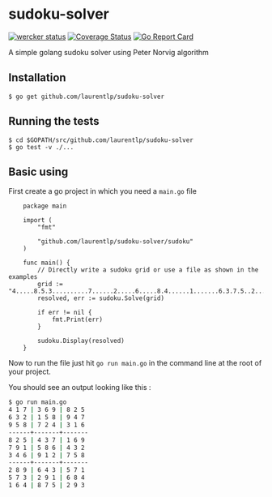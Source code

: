# sudoku-solver

[![wercker status](https://app.wercker.com/status/3ee8307fdb3876b6c0f7a504caf5daef/s/master "wercker status")](https://app.wercker.com/project/byKey/3ee8307fdb3876b6c0f7a504caf5daef)
[![Coverage Status](https://coveralls.io/repos/github/laurentlp/sudoku-solver/badge.svg)](https://coveralls.io/github/laurentlp/sudoku-solver)
[![Go Report Card](https://goreportcard.com/badge/github.com/laurentlp/sudoku-solver)](https://goreportcard.com/report/github.com/laurentlp/sudoku-solver)

A simple golang sudoku solver using Peter Norvig algorithm

## Installation

```shell
$ go get github.com/laurentlp/sudoku-solver
```

## Running the tests

```shell
$ cd $GOPATH/src/github.com/laurentlp/sudoku-solver
$ go test -v ./...
```

## Basic using

First create a go project in which you need a `main.go` file

```golang
    package main

    import (
        "fmt"

        "github.com/laurentlp/sudoku-solver/sudoku"
    )

    func main() {
        // Directly write a sudoku grid or use a file as shown in the examples
        grid := "4.....8.5.3..........7......2.....6.....8.4......1.......6.3.7.5..2.....1.4......"
        resolved, err := sudoku.Solve(grid)

        if err != nil {
            fmt.Print(err)
        }

        sudoku.Display(resolved)
    }
```

Now to run the file just hit `go run main.go` in the command line at the root of your project.

You should see an output looking like this :

```bash
$ go run main.go
4 1 7 | 3 6 9 | 8 2 5
6 3 2 | 1 5 8 | 9 4 7
9 5 8 | 7 2 4 | 3 1 6
------+-------+-------
8 2 5 | 4 3 7 | 1 6 9
7 9 1 | 5 8 6 | 4 3 2
3 4 6 | 9 1 2 | 7 5 8
------+-------+-------
2 8 9 | 6 4 3 | 5 7 1
5 7 3 | 2 9 1 | 6 8 4
1 6 4 | 8 7 5 | 2 9 3
```